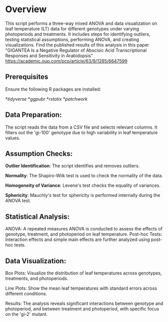 # Overview
This script performs a three-way mixed ANOVA and data visualization on leaf temperature (LT) data for different genotypes under varying photoperiods and treatments. It includes steps for identifying outliers, testing statistical assumptions, performing ANOVA, and creating visualizations. Find the published results of this analysis in this paper "GIGANTEA Is a Negative Regulator of Abscisic Acid Transcriptional Responses and Sensitivity in Arabidopsis"
https://academic.oup.com/pcp/article/63/9/1285/6647599

## Prerequisites
Ensure the following R packages are installed:

**tidyverse*
**ggpubr*
**rstatix*
**patchwork*

## Data Preparation: 
The script reads the data from a CSV file and selects relevant columns. It filters out the 'gi-100' genotype due to high variability in leaf temperature values.

## Assumption Checks:
**Outlier Identification**: The script identifies and removes outliers.

**Normality**: The Shapiro-Wilk test is used to check the normality of the data.

**Homogeneity of Variance**: Levene's test checks the equality of variances.

**Sphericity**: Mauchly's test for sphericity is performed internally during the ANOVA test.

## Statistical Analysis:
ANOVA: A repeated measures ANOVA is conducted to assess the effects of genotype, treatment, and photoperiod on leaf temperature.
Post-hoc Tests: Interaction effects and simple main effects are further analyzed using post-hoc tests.

## Data Visualization:
Box Plots: Visualize the distribution of leaf temperatures across genotypes, treatments, and photoperiods.

Line Plots: Show the mean leaf temperatures with standard errors across different conditions.

Results: The analysis reveals significant interactions between genotype and photoperiod, and between treatment and photoperiod, with specific focus on the 'gi-2' mutant.





